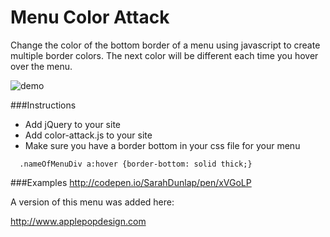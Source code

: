 Menu Color Attack
=================
Change the color of the bottom border of a menu using javascript to create multiple border colors. The next color will be different each time you hover over the menu.

![demo](http://i.imgur.com/GMPNJE6.gif)

###Instructions
- Add jQuery to your site <script src="https://ajax.googleapis.com/ajax/libs/jquery/1.12.0/jquery.min.js"></script>
- Add color-attack.js to your site
- Make sure you have a border bottom in your css file for your menu
```
  .nameOfMenuDiv a:hover {border-bottom: solid thick;}
```


###Examples
http://codepen.io/SarahDunlap/pen/xVGoLP

A version of this menu was added here:

http://www.applepopdesign.com

